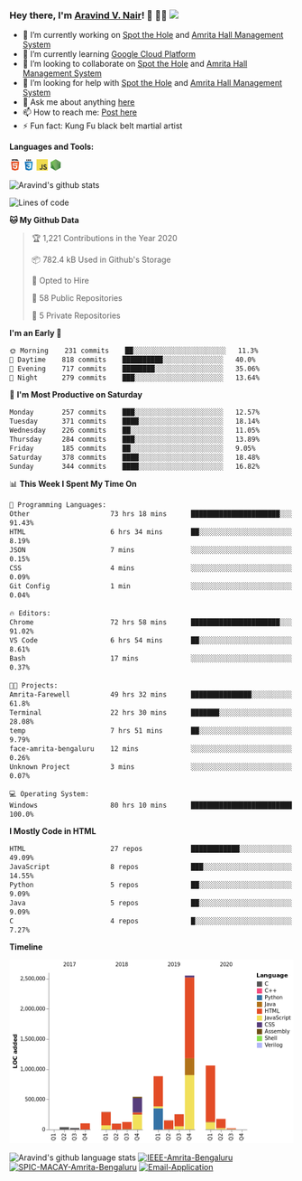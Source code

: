 ### Hey there, I'm [Aravind V. Nair](https://AravindVNair99.github.io)! 👋 👨‍💻 ![](https://komarev.com/ghpvc/?username=AravindVNair99&label=Profile+Views)

- 🔭 I’m currently working on [Spot the Hole](https://github.com/AravindVNair99/Spot-the-Hole) and [Amrita Hall Management System](https://github.com/AravindVNair99/Hall-Management-System)
- 🌱 I’m currently learning [Google Cloud Platform](https://cloud.google.com)
- 👯 I’m looking to collaborate on [Spot the Hole](https://github.com/AravindVNair99/Spot-the-Hole) and [Amrita Hall Management System](https://github.com/AravindVNair99/Hall-Management-System)
- 🤔 I’m looking for help with [Spot the Hole](https://github.com/AravindVNair99/Spot-the-Hole) and [Amrita Hall Management System](https://github.com/AravindVNair99/Hall-Management-System)
- 💬 Ask me about anything [here](https://github.com/AravindVNair99/AravindVNair99/issues)
- 📫 How to reach me: [Post here](https://github.com/AravindVNair99/AravindVNair99/issues)
- ⚡ Fun fact: Kung Fu black belt martial artist

**Languages and Tools:**

<code><img height="20px" src="https://raw.githubusercontent.com/github/explore/80688e429a7d4ef2fca1e82350fe8e3517d3494d/topics/html/html.png"></code>
<code><img height="20px" src="https://raw.githubusercontent.com/github/explore/80688e429a7d4ef2fca1e82350fe8e3517d3494d/topics/css/css.png"></code>
<code><img height="20px" src="https://raw.githubusercontent.com/github/explore/80688e429a7d4ef2fca1e82350fe8e3517d3494d/topics/javascript/javascript.png"></code>
<code><img height="20px" src="https://raw.githubusercontent.com/github/explore/80688e429a7d4ef2fca1e82350fe8e3517d3494d/topics/nodejs/nodejs.png"></code>

![Aravind's github stats](https://github-readme-stats.vercel.app/api?username=AravindVNair99&show_icons=true&include_all_commits=true&count_private=true)

<!--START_SECTION:waka-->
![Lines of code](https://img.shields.io/badge/From%20Hello%20World%20I%27ve%20Written-115.7%20million%20lines%20of%20code-blue)

**🐱 My Github Data** 

> 🏆 1,221 Contributions in the Year 2020
 > 
> 📦 782.4 kB Used in Github's Storage 
 > 
> 💼 Opted to Hire
 > 
> 📜 58 Public Repositories
 > 
> 🔑 5 Private Repositories 

**I'm an Early 🐤** 

```text
🌞 Morning    231 commits    ██░░░░░░░░░░░░░░░░░░░░░░░   11.3% 
🌆 Daytime    818 commits    ██████████░░░░░░░░░░░░░░░   40.0% 
🌃 Evening    717 commits    ████████░░░░░░░░░░░░░░░░░   35.06% 
🌙 Night      279 commits    ███░░░░░░░░░░░░░░░░░░░░░░   13.64%

```
📅 **I'm Most Productive on Saturday** 

```text
Monday       257 commits    ███░░░░░░░░░░░░░░░░░░░░░░   12.57% 
Tuesday      371 commits    ████░░░░░░░░░░░░░░░░░░░░░   18.14% 
Wednesday    226 commits    ██░░░░░░░░░░░░░░░░░░░░░░░   11.05% 
Thursday     284 commits    ███░░░░░░░░░░░░░░░░░░░░░░   13.89% 
Friday       185 commits    ██░░░░░░░░░░░░░░░░░░░░░░░   9.05% 
Saturday     378 commits    ████░░░░░░░░░░░░░░░░░░░░░   18.48% 
Sunday       344 commits    ████░░░░░░░░░░░░░░░░░░░░░   16.82%

```


📊 **This Week I Spent My Time On** 

```text
💬 Programming Languages: 
Other                    73 hrs 18 mins      ██████████████████████░░░   91.43% 
HTML                     6 hrs 34 mins       ██░░░░░░░░░░░░░░░░░░░░░░░   8.19% 
JSON                     7 mins              ░░░░░░░░░░░░░░░░░░░░░░░░░   0.15% 
CSS                      4 mins              ░░░░░░░░░░░░░░░░░░░░░░░░░   0.09% 
Git Config               1 min               ░░░░░░░░░░░░░░░░░░░░░░░░░   0.04%

🔥 Editors: 
Chrome                   72 hrs 58 mins      ██████████████████████░░░   91.02% 
VS Code                  6 hrs 54 mins       ██░░░░░░░░░░░░░░░░░░░░░░░   8.61% 
Bash                     17 mins             ░░░░░░░░░░░░░░░░░░░░░░░░░   0.37%

🐱‍💻 Projects: 
Amrita-Farewell          49 hrs 32 mins      ███████████████░░░░░░░░░░   61.8% 
Terminal                 22 hrs 30 mins      ███████░░░░░░░░░░░░░░░░░░   28.08% 
temp                     7 hrs 51 mins       ██░░░░░░░░░░░░░░░░░░░░░░░   9.79% 
face-amrita-bengaluru    12 mins             ░░░░░░░░░░░░░░░░░░░░░░░░░   0.26% 
Unknown Project          3 mins              ░░░░░░░░░░░░░░░░░░░░░░░░░   0.07%

💻 Operating System: 
Windows                  80 hrs 10 mins      █████████████████████████   100.0%

```

**I Mostly Code in HTML** 

```text
HTML                     27 repos            ████████████░░░░░░░░░░░░░   49.09% 
JavaScript               8 repos             ███░░░░░░░░░░░░░░░░░░░░░░   14.55% 
Python                   5 repos             ██░░░░░░░░░░░░░░░░░░░░░░░   9.09% 
Java                     5 repos             ██░░░░░░░░░░░░░░░░░░░░░░░   9.09% 
C                        4 repos             █░░░░░░░░░░░░░░░░░░░░░░░░   7.27%

```


**Timeline**

![Chart not found](https://github.com/aravindvnair99/aravindvnair99/blob/master/charts/bar_graph.png) 


<!--END_SECTION:waka-->
![Aravind's github language stats](https://github-readme-stats.vercel.app/api/top-langs/?username=AravindVNair99&layout=compact)
[![IEEE-Amrita-Bengaluru](https://github-readme-stats.vercel.app/api/pin/?username=AravindVNair99&repo=IEEE-Amrita-Bengaluru)](https://github.com/AravindVNair99/IEEE-Amrita-Bengaluru)
[![SPIC-MACAY-Amrita-Bengaluru](https://github-readme-stats.vercel.app/api/pin/?username=AravindVNair99&repo=SPIC-MACAY-Amrita-Bengaluru)](https://github.com/AravindVNair99/SPIC-MACAY-Amrita-Bengaluru)
[![Email-Application](https://github-readme-stats.vercel.app/api/pin/?username=AravindVNair99&repo=Email-Application)](https://github.com/AravindVNair99/Email-Application)

<!--
<p align="center">
<a href="https://buymeacoffee.com/AravindVNair99" target="_blank"><img src="https://cdn.buymeacoffee.com/buttons/arial-blue.png" alt="Buy Aravind A Coffee" height="40" width="170" ></a>
</p>
-->
